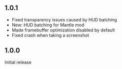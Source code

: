 ## 1.0.1

- Fixed transparency issues caused by HUD batching
- New: HUD batching for Mantle mod
- Made framebuffer optimization disabled by default
- Fixed crash when taking a screenshot

## 1.0.0

Initial release
